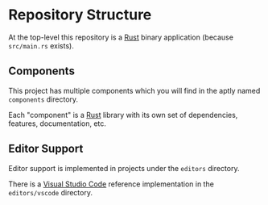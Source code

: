 # Repository Structure

At the top-level this repository is a [Rust] binary application (because `src/main.rs` exists).

## Components

This project has multiple components which you will find in the aptly named `components` directory.

Each "component" is a [Rust] library with its own set of dependencies, features, documentation, etc.

## Editor Support

Editor support is implemented in projects under the `editors` directory.

There is a [Visual Studio Code] reference implementation in the `editors/vscode` directory.

[Rust]: https://www.rust-lang.org/
[Visual Studio Code]: https://code.visualstudio.com/